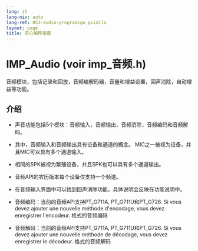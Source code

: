 ```yaml
---
lang: zh
lang-niv: auto
lang-ref: 053-audio-programigo_gvidilo
layout: page
title: 实心编程指南
---
```


# IMP_Audio (voir imp_音频.h)

音频模块，包括记录和回放，音频编解码器，音量和增益设置，回声消除，自动增益等功能。

## 介绍
* 声音功能包括5个模块：音频输入，音频输出，音频消除，音频编码和音频解码。


 * 其中，音频输入和音频输出具有设备和通道的概念。 MIC之一被视为设备，并且MIC可以具有多个通道输入。


 * 相同的SPK被视为繁殖设备，并且SPK也可以具有多个通道输出。


 * 音频API的农历版本每个设备仅支持一个频道。


 * 在音频输入界面中可以找到回声消除功能，具体说明会反映在功能说明中。


 * 音频编码：当前的音频API支持PT_G711A, PT_G711U和PT_G726. Si vous devez ajouter une nouvelle méthode d'encodage, vous devez enregistrer l'encodeur.
   格式的音频编码

   

 * 音频解码：当前的音频API支持PT_G711A, PT_G711U和PT_G726. Si vous devez ajouter une nouvelle méthode de décodage, vous devez enregistrer le décodeur.
   格式的音频解码

   

